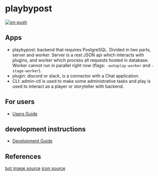 # playbypost

[![on-push](https://github.com/betorvs/playbypost/actions/workflows/on-push.yaml/badge.svg)](https://github.com/betorvs/playbypost/actions/workflows/on-push.yaml)

## Apps

- playbypost: backend that requires PostgreSQL. Divided in two parts, server and worker. Server is a rest JSON api which interacts with plugins, and worker which process all requests hosted in database. Worker cannot run in parallel right now (flags: `-autoplay-worker` and `-stage-worker`). 
- plugin: discord or slack, is a connector with a Chat application.
- CLI: admin-ctl is used to make some administrative tasks and play is used to interact as a player or storyteller with backend. 

## For users

- [Users Guide](./UserGuide.md)


## development instructions

- [Development Guide](./docs/README.md)


## References

[bot image source](https://www.freepik.com/free-vector/floating-robot_82654546.htm#fromView=search&page=1&position=13&uuid=44c37a73-28a9-4b70-8d0d-711903439bc1)
[icon source](https://www.svgrepo.com/svg/360948/write-f)
